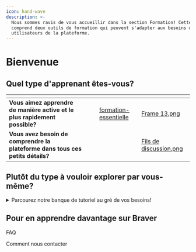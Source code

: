 ```yaml
---
icon: hand-wave
description: >-
  Nous sommes ravis de vous accueillir dans la section Formation! Cette section
  comprend deux outils de formation qui peuvent s'adapter aux besoins des futurs
  utilisateurs de la plateforme.
---
```


# Bienvenue

## Quel type d'apprenant êtes-vous?



<table data-card-size="large" data-view="cards"><thead><tr><th></th><th></th><th></th><th data-hidden data-card-target data-type="content-ref"></th><th data-hidden data-card-cover data-type="files"></th></tr></thead><tbody><tr><td><strong>Vous aimez apprendre de manière active et le plus rapidement possible?</strong></td><td></td><td></td><td><a href="pour-les-professionnels/formation-essentielle/">formation-essentielle</a></td><td><a href=".gitbook/assets/Frame 13.png">Frame 13.png</a></td></tr><tr><td><strong>Vous avez besoin de comprendre la plateforme dans tous ces petits détails?</strong></td><td></td><td></td><td></td><td><a href=".gitbook/assets/Fils de discussion.png">Fils de discussion.png</a></td></tr></tbody></table>



## Plutôt du type à vouloir explorer par vous-même?

<details>

<summary>Parcourez notre banque de tutoriel au gré de vos besoins!</summary>

[Débuter ici](https://app.gitbook.com/s/0ai7456Hm287lPHBbGj2/pour-les-professionnels/debuter-ici "mention")

</details>

## Pour en apprendre davantage sur Braver



FAQ

Comment nous contacter
